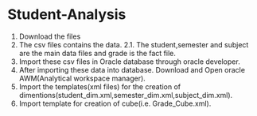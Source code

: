# Student-Analysis

1. Download the files
2. The csv files contains the data.
  2.1. The student,semester and subject are the main data files and grade is the fact file.
3. Import these csv files in Oracle database through oracle developer.
4. After importing these data into database. Download and Open oracle AWM(Analytical workspace manager).
5. Import the templates(xml files) for the creation of dimentions(student_dim.xml,semester_dim.xml,subject_dim.xml).
6. Import template for creation of cube(i.e. Grade_Cube.xml).
